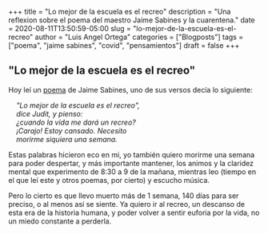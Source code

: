 +++
title = "Lo mejor de la escuela es el recreo"
description = "Una reflexion sobre el poema del maestro Jaime Sabines y la cuarentena."
date = 2020-08-11T13:50:59-05:00
slug = "lo-mejor-de-la-escuela-es-el-recreo"
author = "Luis Angel Ortega"
categories = ["Blogposts"]
tags = ["poema", "jaime sabines", "covid", "pensamientos"]
draft = false
+++

## "Lo mejor de la escuela es el recreo"

Hoy leí un [poema](https://www.escritas.org/es/t/4758/el-mediodia-en-la-calle-atropellando-angeles) de Jaime Sabines, uno de sus versos decía lo siguiente:

&nbsp;&nbsp;&nbsp;&nbsp;*"Lo mejor de la escuela es el recreo",*  
&nbsp;&nbsp;&nbsp;&nbsp;*dice Judit, y pienso:*  
&nbsp;&nbsp;&nbsp;&nbsp;*¿cuando la vida me dará un recreo?*  
&nbsp;&nbsp;&nbsp;&nbsp;*¡Carajo! Estoy cansado. Necesito*  
&nbsp;&nbsp;&nbsp;&nbsp;*morirme siquiera una semana.*

Estas palabras hicieron eco en mi, yo también quiero morirme una semana para poder despertar, y más importante mantener, los animos y la claridez mental que experimento de 8:30 a 9 de la mañana, mientras leo (tiempo en el que leí este y otros poemas, por cierto) y escucho música.

Pero lo cierto es que llevo muerto más de 1 semana, 140 días para ser preciso, o al menos así se siente. Ya quiero ir al recreo, un descanso de esta era de la historia humana, y poder volver a sentir euforia por la vida, no un miedo constante a perderla.
